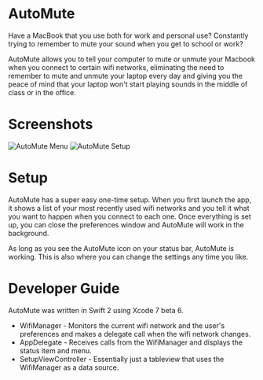 # AutoMute
Have a MacBook that you use both for work and personal use? Constantly trying to remember to mute your sound when you get to school or work? 

AutoMute allows you to tell your computer to mute or unmute your Macbook when you connect to certain wifi networks, eliminating the need to remember to mute and unmute your laptop every day and giving you the peace of mind that your laptop won't start playing sounds in the middle of class or in the office.

# Screenshots
<img alt="AutoMute Menu" src="http://i.imgur.com/RwcPhqf.png">

<img alt="AutoMute Setup" src="http://i.imgur.com/iyate5u.png">

# Setup
AutoMute has a super easy one-time setup. When you first launch the app, it shows a list of your most recently used wifi networks and you tell it what you want to happen when you connect to each one. Once everything is set up, you can close the preferences window and AutoMute will work in the background. 

As long as you see the AutoMute icon on your status bar, AutoMute is working. This is also where you can change the settings any time you like.

# Developer Guide
AutoMute was written in Swift 2 using Xcode 7 beta 6.

- WifiManager - Monitors the current wifi network and the user's preferences and makes a delegate call when the wifi network changes.
- AppDelegate - Receives calls from the WifiManager and displays the status item and menu.
- SetupViewController - Essentially just a tableview that uses the WifiManager as a data source.
